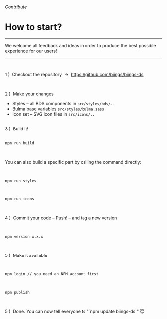 <h6 class="is-uppercase has-text-grey has-text-weight-medium is-size-6 is-size-7-mobile">Contribute</h6>
<h1 class="title is-family-secondary is-size-2-mobile">How to start?</h1>
<hr class="is-visible is-size-4">
<p class="subtitle is-family-secondary has-text-dark">
    We welcome all feedback and ideas in order to produce the best possible experience for our users!
</p>

<hr class="is-visible is-size-4"><br>

<p class="has-text-weight-semibold">1 )&nbsp; Checkout the repository &nbsp;→&nbsp; <a href="https://github.com/biings/biings-ds" class="is-underlined">https://github.com/biings/biings-ds</a></p>
<br>
<p class="has-text-weight-semibold">2 )&nbsp; Make your changes</p>
<ul class="list">
    <li>Styles – all BDS components in <code>src/styles/bds/..</code></li>
    <li>Bulma base variables <code>src/styles/bulma.sass</code></li>
    <li>Icon set – SVG icon files in <code>src/icons/..</code></li>
</ul>
<br>
<div class="has-text-weight-semibold">3 )&nbsp; Build it!</div>
<br>
<pre data-lang="bash"><code>npm run build</code></pre>
<br>
<p>You can also build a specific part by calling the command directly:</p><br>
<pre data-lang="bash"><code>npm run styles</code></pre>
<br>
<pre data-lang="bash"><code>npm run icons</code></pre>

<br>
<p class="has-text-weight-semibold">4 )&nbsp; Commit your code – Push! – and tag a new version</p>
<br>
<pre data-lang="bash"><code>npm version x.x.x</code></pre>

<br>
<p class="has-text-weight-semibold">5 )&nbsp; Make it available</p>
<br>
<pre data-lang="bash"><code>npm login // you need an NPM account first</code></pre>
<br>
<pre data-lang="bash"><code>npm publish</code></pre>
<br>
<p class="has-text-weight-semibold">5 )&nbsp; Done. You can now tell everyone to "`npm update biings-ds`" 😇</p>